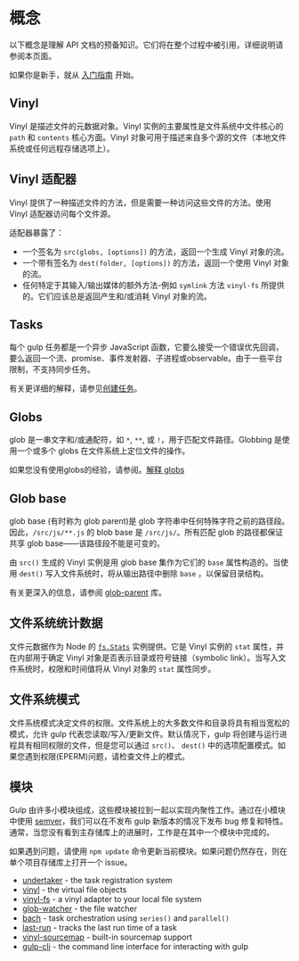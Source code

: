 <!-- front-matter
id: concepts
title: API Concepts
hide_title: true
sidebar_label: Concepts
-->

# 概念


以下概念是理解 API 文档的预备知识。它们将在整个过程中被引用，详细说明请参阅本页面。

如果你是新手，就从 [入门指南][quick-start-docs] 开始。

## Vinyl

Vinyl 是描述文件的元数据对象。Vinyl 实例的主要属性是文件系统中文件核心的 `path` 和 `contents` 核心方面。Vinyl 对象可用于描述来自多个源的文件（本地文件系统或任何远程存储选项上）。

## Vinyl 适配器

Vinyl 提供了一种描述文件的方法，但是需要一种访问这些文件的方法。使用 Vinyl 适配器访问每个文件源。

适配器暴露了：

* 一个签名为 `src(globs, [options])` 的方法，返回一个生成 Vinyl 对象的流。
* 一个带有签名为 `dest(folder, [options])` 的方法，返回一个使用 Vinyl 对象的流。
* 任何特定于其输入/输出媒体的额外方法-例如 `symlink` 方法 `vinyl-fs` 所提供的。它们应该总是返回产生和/或消耗 Vinyl 对象的流。


## Tasks

每个 gulp 任务都是一个异步 JavaScript 函数，它要么接受一个错误优先回调，要么返回一个流、promise、事件发射器、子进程或observable。由于一些平台限制，不支持同步任务。

有关更详细的解释，请参见[创建任务][creating-tasks-doc]。

## Globs

glob 是一串文字和/或通配符，如 `*`, `**`, 或 `!`，用于匹配文件路径。Globbing 是使用一个或多个 globs 在文件系统上定位文件的操作。

如果您没有使用globs的经验，请参阅。[解释 globs][explaining-globs-docs]

## Glob base

glob base (有时称为 glob parent)是 glob 字符串中任何特殊字符之前的路径段。因此，`/src/js/**.js` 的 blob base 是 `/src/js/`。所有匹配 glob 的路径都保证共享 glob base——该路径段不能是可变的。

由 `src()` 生成的 Vinyl 实例是用 glob base 集作为它们的 `base` 属性构造的。当使用 `dest()` 写入文件系统时，将从输出路径中删除 `base` ，以保留目录结构。

有关更深入的信息，请参阅 [glob-parent][glob-parent-external] 库。

## 文件系统统计数据

文件元数据作为 Node 的 [`fs.Stats`][fs-stats-external] 实例提供。它是 Vinyl 实例的 `stat`  属性，并在内部用于确定 Vinyl 对象是否表示目录或符号链接（symbolic link）。当写入文件系统时，权限和时间值将从 Vinyl 对象的 `stat`  属性同步。

## 文件系统模式

文件系统模式决定文件的权限。文件系统上的大多数文件和目录将具有相当宽松的模式，允许 gulp 代表您读取/写入/更新文件。默认情况下，gulp 将创建与运行进程具有相同权限的文件，但是您可以通过 `src()`、 `dest()` 中的选项配置模式。如果您遇到权限(EPERM)问题，请检查文件上的模式。

## 模块

Gulp 由许多小模块组成，这些模块被拉到一起以实现内聚性工作。通过在小模块中使用 [semver][semver-external]，我们可以在不发布 gulp 新版本的情况下发布 bug 修复和特性。通常，当您没有看到主存储库上的进展时，工作是在其中一个模块中完成的。

如果遇到问题，请使用 `npm update` 命令更新当前模块。如果问题仍然存在，则在单个项目存储库上打开一个 issue。

* [undertaker][undertaker-external] - the task registration system
* [vinyl][vinyl-external] - the virtual file objects
* [vinyl-fs][vinyl-fs-external] - a vinyl adapter to your local file system
* [glob-watcher][glob-watcher-external] - the file watcher
* [bach][bach-external] - task orchestration using `series()` and `parallel()`
* [last-run][last-run-external] - tracks the last run time of a task
* [vinyl-sourcemap][vinyl-sourcemap-external] - built-in sourcemap support
* [gulp-cli][gulp-cli-external] - the command line interface for interacting with gulp


[quick-start-docs]: ../getting-started/1-quick-start.md
[creating-tasks-doc]: ../getting-started/3-creating-tasks.md
[explaining-globs-docs]: ../getting-started/6-explaining-globs.md
[undertaker-external]: https://github.com/gulpjs/undertaker
[vinyl-external]: https://github.com/gulpjs/vinyl
[vinyl-fs-external]: https://github.com/gulpjs/vinyl-fs
[glob-watcher-external]: https://github.com/gulpjs/glob-watcher
[bach-external]: https://github.com/gulpjs/bach
[last-run-external]: https://github.com/gulpjs/last-run
[vinyl-sourcemap-external]: https://github.com/gulpjs/vinyl-sourcemap
[gulp-cli-external]: https://github.com/gulpjs/gulp-cli
[semver-external]: https://semver.org
[fs-stats-external]: https://nodejs.org/api/fs.html#fs_class_fs_stats
[glob-parent-external]: https://github.com/es128/glob-parent
